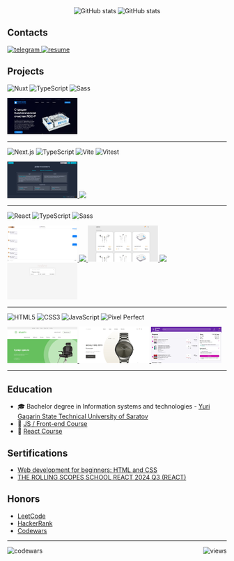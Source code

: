 <div align="center"> 
  <picture>
    <source media="(prefers-color-scheme: dark)" srcset="https://github-readme-stats.vercel.app/api?username=insxmnea&show_icons=true&theme=nord&hide_border=true">
    <img height=200 alt="GitHub stats" src="https://github-readme-stats.vercel.app/api?username=insxmnea&show_icons=true&theme=graywhite&hide_border=true">
  </picture>
  <picture>
    <source media="(prefers-color-scheme: dark)" srcset="https://github-readme-stats.vercel.app/api/top-langs?username=insxmnea&layout=compact&langs_count=8&card_width=320&theme=nord&hide_border=true">
    <img height=200 alt="GitHub stats" src="https://github-readme-stats.vercel.app/api/top-langs?username=insxmnea&layout=compact&langs_count=8&card_width=320&theme=graywhite&hide_border=true">
  </picture>
</div>

<h2>Contacts</h2>

<div>
  <a href="https://t.me/insxmnea" target="_blank">
    <img src="https://img.shields.io/badge/telegram-26A5E4?style=for-the-badge&logo=telegram&logoColor=white" alt="telegram"/>
  </a>
  <a href="https://hh.ru/resume/e70d6458ff0958a3d00039ed1f375631366e37" target="_blank">
    <img src="https://img.shields.io/badge/my_resume-111111?style=for-the-badge&logo=read.cv&logoColor=white" alt="resume"/>
  </a>
</div>

<h2>Projects</h2>

<div>

![Nuxt](https://img.shields.io/badge/nuxt-282828.svg?style=for-the-badge&logo=nuxt&logoColor=00DC82)
![TypeScript](https://img.shields.io/badge/typescript-282828.svg?style=for-the-badge&logo=typescript&logoColor=3178C6)
![Sass](https://img.shields.io/badge/sass-282828.svg?style=for-the-badge&logo=sass&logoColor=CC6699)

</div>

<p>
  <a href='https://github.com/insxmnea/los-bio'>
    <img width="32%" src="./images/los-bio.jpg" />
  </a>
</p>

<hr/>

<div>

![Next.js](https://img.shields.io/badge/next.js-282828.svg?style=for-the-badge&logo=next.js&logoColor=white)
![TypeScript](https://img.shields.io/badge/typescript-282828.svg?style=for-the-badge&logo=typescript&logoColor=3178C6)
![Vite](https://img.shields.io/badge/vite-282828.svg?style=for-the-badge&logo=vite&logoColor=646CFF)
![Vitest](https://img.shields.io/badge/vitest-282828.svg?style=for-the-badge&logo=vitest&logoColor=6E9F18)

</div>

<p>
  <a href='https://github.com/insxmnea/graphiql-app'>
    <img width="32%" src="./images/graphiql-app.jpg" />
  </a>
  <a href='https://github.com/insxmnea/insxmnea-REACT2024Q3'>
    <img width="32%" src="./images/insxmnea-REACT2024Q3.jpg" />
  </a>
</p>

<hr/>

<div>

![React](https://img.shields.io/badge/react-282828.svg?style=for-the-badge&logo=react&logoColor=61DAFB)
![TypeScript](https://img.shields.io/badge/typescript-282828.svg?style=for-the-badge&logo=typescript&logoColor=3178C6)
![Sass](https://img.shields.io/badge/sass-282828.svg?style=for-the-badge&logo=sass&logoColor=CC6699)

</div>

<p>
  <a href='https://github.com/insxmnea/telecom-chat'>
    <img width="32%" src="./images/telecom-chat.jpg" />
  </a>
  <a href='https://github.com/insxmnea/rick-morty-characters'>
    <img width="32%" src="./images/rick-morty-characters.jpg" />
  </a>
  <a href='https://github.com/insxmnea/neoflex-invite-test'>
    <img width="32%" src="./images/neoflex-invite-test.jpg" />
  </a>
  <a href='https://github.com/insxmnea/divergent-blog'>
    <img width="32%" src="./images/divergent-blog.jpg" />
  </a>
  <a href='https://github.com/insxmnea/todo-react'>
    <img width="32%" src="./images/todo-react.jpg" />
  </a>
</p>

<hr/>

<div>

![HTML5](https://img.shields.io/badge/html5-282828.svg?style=for-the-badge&logo=html5&logoColor=E34F26)
![CSS3](https://img.shields.io/badge/css3-282828.svg?style=for-the-badge&logo=css&logoColor=%231572B6)
![JavaScript](https://img.shields.io/badge/javascript-282828.svg?style=for-the-badge&logo=javascript&logoColor=%23F7DF1E)
![Pixel Perfect](https://img.shields.io/badge/pixel_perfect-282828.svg?style=for-the-badge&logo=figma&logoColor=F24E1E)

</div>

<p>
  <a href='https://github.com/insxmnea/beauty-landing-page'>
    <img width="32%" src="./images/beauty-landing-page.jpg" />
  </a>
  <a href='https://github.com/insxmnea/conquest-landing-page'>
    <img width="32%" src="./images/conquest-landing-page.jpg" />
  </a>
  <a href='https://github.com/insxmnea/wb-l0'>
    <img width="32%" src="./images/wb-l0.jpg" />
  </a>
</p>

<hr/>

<h2>Education</h2>

- 🎓 Bachelor degree in Information systems and technologies - [Yuri Gagarin State Technical University of Saratov](https://www.sstu.ru/)
- 📜 [JS / Front-end Course](https://rs.school/courses/javascript)
- 📜 [React Course](https://rs.school/courses/reactjs)

<h2>Sertifications</h2>

- [Web development for beginners: HTML and CSS](https://stepik.org/cert/289886?lang=en)
- [ THE ROLLING SCOPES SCHOOL REACT 2024 Q3 (REACT)](https://app.rs.school/certificate/riyrdlzi)

<h2>Honors</h2>

- [LeetCode](https://leetcode.com/u/insxmnea/)
- [HackerRank](https://www.hackerrank.com/profile/kostya_svetasho1)
- [Codewars](https://www.codewars.com/users/insxmnea)

<hr/>

<img align="left" src="https://www.codewars.com/users/insxmnea/badges/micro" alt="codewars" />
<img align="right" src="https://komarev.com/ghpvc/?username=insxmnea&color=9d0006&abbreviated=true&style=flat-square&label=views" alt="views" />
